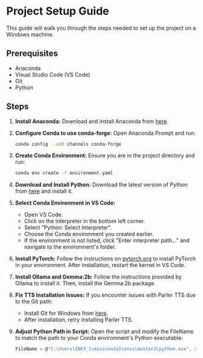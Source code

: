 # Project Setup Guide

This guide will walk you through the steps needed to set up the project on a Windows machine.

## Prerequisites

- Anaconda
- Visual Studio Code (VS Code)
- Git
- Python

## Steps

1. **Install Anaconda:**
   Download and install Anaconda from [here]([https://www.anaconda.com/products/individual](https://docs.anaconda.com/free/miniconda/)).

2. **Configure Conda to use conda-forge:**
   Open Anaconda Prompt and run:
   ```sh
   conda config --add channels conda-forge
3. **Create Conda Environment:**
   Ensure you are in the project directory and run:
   ```sh
   conda env create -f environment.yaml
4. **Download and Install Python:**
   Download the latest version of Python from [here](https://www.python.org/downloads/) and install it.
5. **Select Conda Environment in VS Code:**
   - Open VS Code.
   - Click on the interpreter in the bottom left corner.
   - Select "Python: Select Interpreter".
   - Choose the Conda environment you created earlier.
   - If the environment is not listed, click "Enter interpreter path..." and navigate to the environment's folder.

6. **Install PyTorch:**
   Follow the instructions on [pytorch.org](https://pytorch.org/get-started/locally/) to install PyTorch in your environment. After installation, restart the kernel in VS Code.

7. **Install Ollama and Gemma:2b:**
   Follow the instructions provided by Ollama to install it. Then, install the Gemma:2b package.

8. **Fix TTS Installation Issues:**
   If you encounter issues with Parler TTS due to the Git path:
   - Install Git for Windows from [here](https://gitforwindows.org/).
   - After installation, retry installing Parler TTS.

9. **Adjust Python Path in Script:**
   Open the script and modify the FileName to match the path to your Conda environment's Python executable:
   ```csharp
   FileName = @"C:\Users\INF3_1\miniconda3\envs\master2\python.exe", // Path to the Conda environment's Python executable
